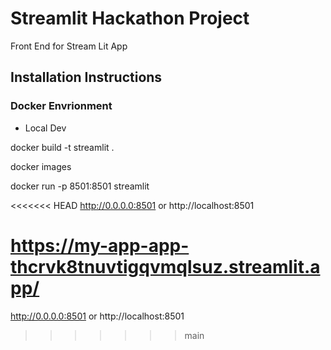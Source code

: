 # Streamlit Hackathon Project

Front End for Stream Lit App


## Installation Instructions
### Docker Envrionment

- Local Dev

docker build -t streamlit .

docker images

docker run -p 8501:8501 streamlit

<<<<<<< HEAD
http://0.0.0.0:8501 or http://localhost:8501



https://my-app-app-thcrvk8tnuvtigqvmqlsuz.streamlit.app/
=======
http://0.0.0.0:8501 or http://localhost:8501
>>>>>>> main
